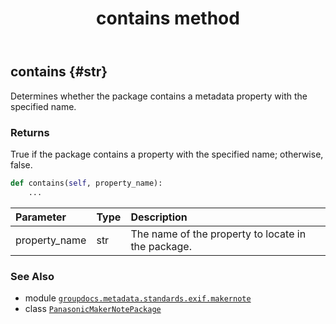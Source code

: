 ﻿---
title: contains method
second_title: GroupDocs.Metadata for Python via .NET API References
description: 
type: docs
url: /python-net/groupdocs.metadata.standards.exif.makernote/panasonicmakernotepackage/contains/
is_root: false
weight: 40
---

## contains {#str}

Determines whether the package contains a metadata property with the specified name.


### Returns 


True if the package contains a property with the specified name; otherwise, false.


```python
def contains(self, property_name):
    ...
```


| Parameter | Type | Description |
| :- | :- | :- |
| property_name | str | The name of the property to locate in the package. |



### See Also
* module [`groupdocs.metadata.standards.exif.makernote`](../../)
* class [`PanasonicMakerNotePackage`](/metadata/python-net/groupdocs.metadata.standards.exif.makernote/panasonicmakernotepackage)

